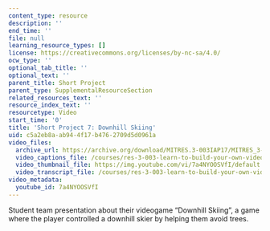 ```yaml
---
content_type: resource
description: ''
end_time: ''
file: null
learning_resource_types: []
license: https://creativecommons.org/licenses/by-nc-sa/4.0/
ocw_type: ''
optional_tab_title: ''
optional_text: ''
parent_title: Short Project
parent_type: SupplementalResourceSection
related_resources_text: ''
resource_index_text: ''
resourcetype: Video
start_time: '0'
title: 'Short Project 7: Downhill Skiing'
uid: c5a2eb8a-ab94-4f17-b476-2709d5d0961a
video_files:
  archive_url: https://archive.org/download/MITRES.3-003IAP17/MITRES_3-003IAP17_Short_Project_07_300k.mp4
  video_captions_file: /courses/res-3-003-learn-to-build-your-own-videogame-with-the-unity-game-engine-and-microsoft-kinect-january-iap-2017/ada06c594ff951a6a0b5ec56182b3750_7a4NYOOSVfI.vtt
  video_thumbnail_file: https://img.youtube.com/vi/7a4NYOOSVfI/default.jpg
  video_transcript_file: /courses/res-3-003-learn-to-build-your-own-videogame-with-the-unity-game-engine-and-microsoft-kinect-january-iap-2017/856ad386657b51f667d9a90649b7ed57_7a4NYOOSVfI.pdf
video_metadata:
  youtube_id: 7a4NYOOSVfI
---
```


Student team presentation about their videogame “Downhill Skiing”, a game where the player controlled a downhill skier by helping them avoid trees.

